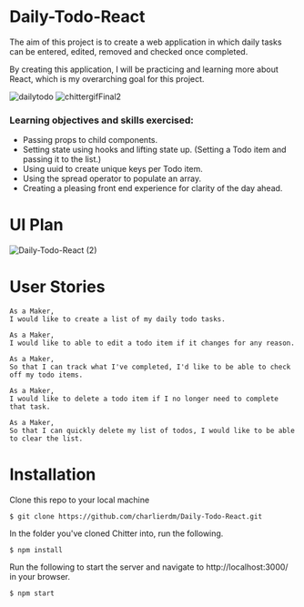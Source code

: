 # Daily-Todo-React

The aim of this project is to create a web application in which daily tasks can be entered, edited, removed and checked once completed.

By creating this application, I will be practicing and learning more about React, which is my overarching goal for this project. 

![dailytodo](https://user-images.githubusercontent.com/75075773/125493194-9c38c6e6-0502-4895-8ff5-049e4f3302d0.gif)
![chittergifFinal2](https://user-images.githubusercontent.com/75075773/125493201-67b5fd4a-bc4d-4f5c-a164-d08f549d6650.gif)



### Learning objectives and skills exercised:

* Passing props to child components. 
* Setting state using hooks and lifting state up. (Setting a Todo item and passing it to the list.)
* Using uuid to create unique keys per Todo item. 
* Using the spread operator to populate an array.
* Creating a pleasing front end experience for clarity of the day ahead. 


# UI Plan

![Daily-Todo-React (2)](https://user-images.githubusercontent.com/75075773/124942566-aa342580-e003-11eb-8993-4dd969e7f24d.png)

# User Stories

```
As a Maker,
I would like to create a list of my daily todo tasks.

As a Maker,
I would like to able to edit a todo item if it changes for any reason.

As a Maker,
So that I can track what I've completed, I'd like to be able to check off my todo items.

As a Maker,
I would like to delete a todo item if I no longer need to complete that task.

As a Maker, 
So that I can quickly delete my list of todos, I would like to be able to clear the list. 

```


# Installation

Clone this repo to your local machine
```
$ git clone https://github.com/charlierdm/Daily-Todo-React.git
```
In the folder you've cloned Chitter into, run the following.
```
$ npm install
```
Run the following to start the server and navigate to http://localhost:3000/ in your browser.
```
$ npm start
```

